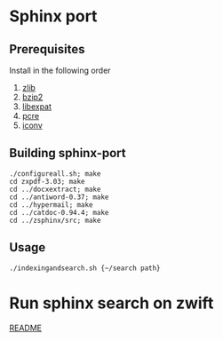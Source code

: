 # Sphinx port

## Prerequisites

Install in the following order

1. [zlib](https://github.com/zerovm/zerovm-ports/blob/master/zlib/README.md)
2. [bzip2](https://github.com/zerovm/zerovm-ports/blob/master/bzip2/README.md)
3. [libexpat](https://github.com/zerovm/zerovm-ports/blob/master/libexpat/README.md)
4. [pcre](https://github.com/zerovm/zerovm-ports/blob/master/pcre-8.33/README.md)
5. [iconv](https://github.com/zerovm/zerovm-ports/blob/master/libiconv/README.md)

## Building sphinx-port

    ./configureall.sh; make
    cd zxpdf-3.03; make
    cd ../docxextract; make
    cd ../antiword-0.37; make
    cd ../hypermail; make
    cd ../catdoc-0.94.4; make
    cd ../zsphinx/src; make


## Usage

    ./indexingandsearch.sh {~/search path}

# Run sphinx search on zwift

[README](https://github.com/zerovm/sphinx-port/blob/master/zsphinx/zwift/README.md)

